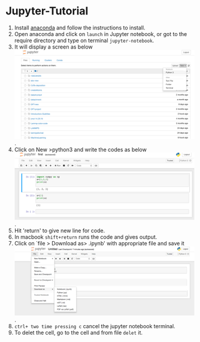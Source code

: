 # Jupyter-Tutorial
1. Install [anaconda](https://www.anaconda.com/download) and follow the instructions to install.
2. Open anaconda and click on `launch` in Jupyter notebook, or got to the require directory and type on terminal `jupyter-notebook`. 
3. It will display a screen as below ![screen](jupyter.png). 
3. Click on New >python3 and write the codes as below ![code](code.png).
4. Hit 'return' to give new line for code.
5. In macbook `shift+return` runs the code and gives output.
6. Click on `file > Download as> .ipynb' with appropriate file and save it ![save](save.png). 
7. `ctrl+ two time pressing c` cancel the jupyter notebook terminal.
8. To delet the cell, go to the cell and from file `delet` it.
